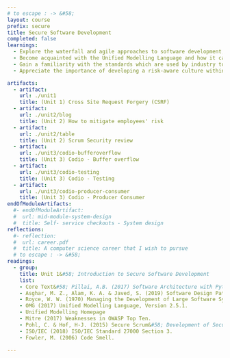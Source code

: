 ```yaml
---
# to escape : -> &#58;
layout: course
prefix: secure
title: Secure Software Development
completed: false
learnings:
  - Explore the waterfall and agile approaches to software development, with a focus on the implications of developing secure software using each.
  - Become acquainted with the Unified Modelling Language and how it can be used to support software development.
  - Gain a familiarity with the standards which are used by industry to develop secure software.
  - Appreciate the importance of developing a risk-aware culture within an organisation.

artifacts:
  - artifact:
    url: ./unit1
    title: (Unit 1) Cross Site Request Forgery (CSRF)
  - artifact:
    url: ./unit2/blog
    title: (Unit 2) How to mitigate employees' risk
  - artifact:
    url: ./unit2/table
    title: (Unit 2) Scrum Security review
  - artifact:
    url: ./unit3/codio-bufferoverflow
    title: (Unit 3) Codio - Buffer overflow
  - artifact:
    url: ./unit3/codio-testing
    title: (Unit 3) Codio - Testing
  - artifact:
    url: ./unit3/codio-producer-consumer
    title: (Unit 3) Codio - Producer Consumer
endOfModuleArtifacts:
  #- endOfModuleArtifact:
  #  url: mid-module-system-design
  #  title: Self- service checkouts - System design
reflections:
  #- reflection:
  #  url: career.pdf
  #  title: A computer science career that I wish to pursue
  # to escape : -> &#58;
readings:
  - group:
    title: Unit 1&#58; Introduction to Secure Software Development
    list:
    - Core Text&#58; Pillai, A.B. (2017) Software Architecture with Python. Birmingham, UK. Packt Publishing Ltd. Chapters 1 & 6.
    - Asghar, M. Z., Alam, K. A. & Javed, S. (2019) Software Design Patterns Recommendation &#58; A Systematic Literature Review, 2019 International Conference on Frontiers of Information Technology.
    - Royce, W. W. (1970) Managing the Development of Large Software Systems.
    - OMG (2017) Unified Modelling Language, Version 2.5.1.
    - Unified Modelling Homepage
    - Mitre (2017) Weaknesses in OWASP Top Ten.
    - Pohl, C. & Hof, H-J. (2015) Secure Scrum&#58; Development of Secure Software with Scrum, in Proc. of the 9th International Conference on Emerging Security Information, Systems and Technologies.
    - ISO/IEC (2018) ISO/IEC Standard 27000 Section 3.
    - Fowler, M. (2006) Code Smell.

---
```

